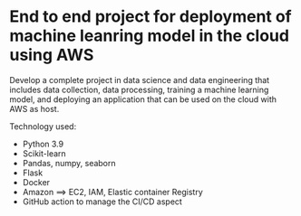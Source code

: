 # End to end project for deployment of machine leanring model in the cloud using AWS
Develop a complete project in data science and data engineering that includes data collection, data processing, training a machine learning model, and deploying an application that can be used on the cloud with AWS as host.

Technology used:
- Python 3.9
- Scikit-learn
- Pandas, numpy, seaborn
- Flask
- Docker
- Amazon ==> EC2, IAM, Elastic container Registry
- GitHub action to manage the CI/CD aspect
